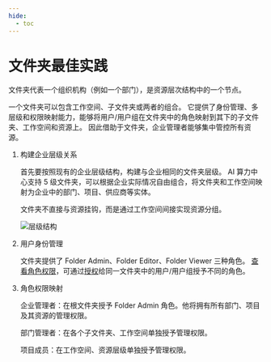 ```yaml
---
hide:
  - toc
---
```


# 文件夹最佳实践

文件夹代表一个组织机构（例如一个部门），是资源层次结构中的一个节点。

一个文件夹可以包含工作空间、子文件夹或两者的组合。
它提供了身份管理、多层级和权限映射能力，能够将用户/用户组在文件夹中的角色映射到其下的子文件夹、工作空间和资源上。
因此借助于文件夹，企业管理者能够集中管控所有资源。

1. 构建企业层级关系

    首先要按照现有的企业层级结构，构建与企业相同的文件夹层级。
    AI 算力中心支持 5 级文件夹，可以根据企业实际情况自由组合，将文件夹和工作空间映射为企业中的部门、项目、供应商等实体。

    文件夹不直接与资源挂钩，而是通过工作空间间接实现资源分组。

    ![层级结构](https://docs.daocloud.io/daocloud-docs-images/docs/ghippo/images/fdpractice.png)

2. 用户身份管理

    文件夹提供了 Folder Admin、Folder Editor、Folder Viewer 三种角色。
    [查看角色权限](../access-control/role.md)，可通过[授权](../access-control/role.md)给同一文件夹中的用户/用户组授予不同的角色。

3. 角色权限映射

    企业管理者：在根文件夹授予 Folder Admin 角色。他将拥有所有部门、项目及其资源的管理权限。

    部门管理者：在各个子文件夹、工作空间单独授予管理权限。

    项目成员：在工作空间、资源层级单独授予管理权限。
